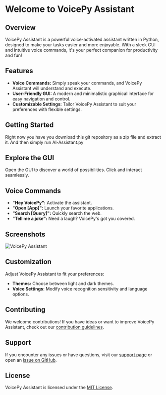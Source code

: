# Welcome to VoicePy Assistant

## Overview

VoicePy Assistant is a powerful voice-activated assistant written in Python, designed to make your tasks easier and more enjoyable. With a sleek GUI and intuitive voice commands, it's your perfect companion for productivity and fun!

## Features

- **Voice Commands:** Simply speak your commands, and VoicePy Assistant will understand and execute.
- **User-Friendly GUI:** A modern and minimalistic graphical interface for easy navigation and control.
- **Customizable Settings:** Tailor VoicePy Assistant to suit your preferences with flexible settings.

## Getting Started

Right now you have you download this git repository as a zip file and extract it.
And then simply run AI-Assistant.py

## Explore the GUI
Open the GUI to discover a world of possibilities. Click and interact seamlessly.

## Voice Commands
- **"Hey VoicePy":** Activate the assistant.
- **"Open [App]":** Launch your favorite applications.
- **"Search [Query]":** Quickly search the web.
- **"Tell me a joke":** Need a laugh? VoicePy's got you covered.

## Screenshots
![VoicePy Assistant](/screenshots/voicepy_screenshot.png)

## Customization
Adjust VoicePy Assistant to fit your preferences:
- **Themes:** Choose between light and dark themes.
- **Voice Settings:** Modify voice recognition sensitivity and language options.

## Contributing
We welcome contributions! If you have ideas or want to improve VoicePy Assistant, check out our [contribution guidelines](CONTRIBUTING.md).

## Support
If you encounter any issues or have questions, visit our [support page](https://voicepy-support.com) or open an [issue on GitHub](https://github.com/voicepy/assistant/issues).

## License
VoicePy Assistant is licensed under the [MIT License](LICENSE).

